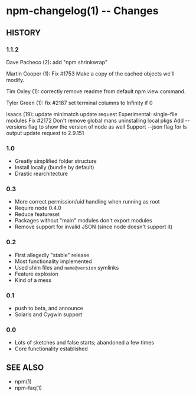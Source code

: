 npm-changelog(1) -- Changes
===========================

## HISTORY

### 1.1.2

Dave Pacheco (2):
      add "npm shrinkwrap"

Martin Cooper (1):
      Fix #1753 Make a copy of the cached objects we'll modify.

Tim Oxley (1):
      correctly remove readme from default npm view command.

Tyler Green (1):
      fix #2187 set terminal columns to Infinity if 0

isaacs (19):
      update minimatch
      update request
      Experimental: single-file modules
      Fix #2172 Don't remove global mans uninstalling local pkgs
      Add --versions flag to show the version of node as well
      Support --json flag for ls output
      update request to 2.9.151


### 1.0  
* Greatly simplified folder structure 
* Install locally (bundle by default) 
* Drastic rearchitecture

### 0.3  
* More correct permission/uid handling when running as root  
* Require node 0.4.0  
* Reduce featureset  
* Packages without "main" modules don't export modules
* Remove support for invalid JSON (since node doesn't support it)

### 0.2  
* First allegedly "stable" release
* Most functionality implemented 
* Used shim files and `name@version` symlinks
* Feature explosion
* Kind of a mess

### 0.1  
* push to beta, and announce  
* Solaris and Cygwin support

### 0.0  
* Lots of sketches and false starts; abandoned a few times
* Core functionality established

## SEE ALSO

* npm(1)
* npm-faq(1)
